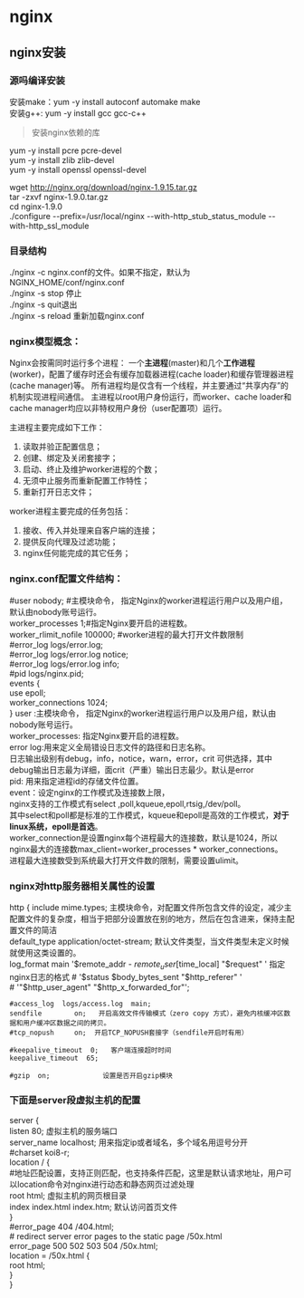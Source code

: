# nginx   
## nginx安装    
### 源吗编译安装    

安装make：yum -y install autoconf automake make  
安装g++: yum -y install gcc gcc-c++   

>安装nginx依赖的库

yum -y install pcre pcre-devel     
yum -y install zlib zlib-devel  
yum  -y install openssl openssl-devel  

wget  http://nginx.org/download/nginx-1.9.15.tar.gz   
tar -zxvf nginx-1.9.0.tar.gz  
cd nginx-1.9.0  
./configure   --prefix=/usr/local/nginx --with-http_stub_status_module --with-http_ssl_module   

### 目录结构   
./nginx -c nginx.conf的文件。如果不指定，默认为NGINX_HOME/conf/nginx.conf    
./nginx -s stop  停止   
./nginx -s quit退出   
./nginx -s reload 重新加载nginx.conf    

### nginx模型概念：
Nginx会按需同时运行多个进程：
一个**主进程**(master)和几个**工作进程**(worker)，配置了缓存时还会有缓存加载器进程(cache loader)和缓存管理器进程(cache manager)等。
所有进程均是仅含有一个线程，并主要通过“共享内存”的机制实现进程间通信。
主进程以root用户身份运行，而worker、cache loader和cache manager均应以非特权用户身份（user配置项）运行。

主进程主要完成如下工作：
1. 读取并验正配置信息；
2. 创建、绑定及关闭套接字；
3. 启动、终止及维护worker进程的个数；
4. 无须中止服务而重新配置工作特性；
5. 重新打开日志文件；

worker进程主要完成的任务包括：
1. 接收、传入并处理来自客户端的连接；
2. 提供反向代理及过滤功能；
3. nginx任何能完成的其它任务；

### nginx.conf配置文件结构：
#user  nobody;  #主模块命令， 指定Nginx的worker进程运行用户以及用户组，默认由nobody账号运行。      
worker_processes  1;#指定Nginx要开启的进程数。      
worker_rlimit_nofile 100000;  #worker进程的最大打开文件数限制     
#error_log  logs/error.log;     
#error_log  logs/error.log  notice;     
#error_log  logs/error.log  info;       
#pid        logs/nginx.pid;     
events {    
  use epoll;    
  worker_connections  1024;   
}
user :主模块命令， 指定Nginx的worker进程运行用户以及用户组，默认由nobody账号运行。       
worker_processes: 指定Nginx要开启的进程数。   
error log:用来定义全局错设日志文件的路径和日志名称。   
日志输出级别有debug，info，notice，warn，error，crit 可供选择，其中debug输出日志最为详细，面crit（严重）输出日志最少。默认是error    
pid: 用来指定进程id的存储文件位置。   
event：设定nginx的工作模式及连接数上限，   
nginx支持的工作模式有select ,poll,kqueue,epoll,rtsig,/dev/poll。   
其中select和poll都是标准的工作模式，kqueue和epoll是高效的工作模式，**对于linux系统，epoll是首选**。   
worker_connection是设置nginx每个进程最大的连接数，默认是1024，所以nginx最大的连接数max_client=worker_processes * worker_connections。   
进程最大连接数受到系统最大打开文件数的限制，需要设置ulimit。   

### nginx对http服务器相关属性的设置
http {
    include       mime.types;               主模块命令，对配置文件所包含文件的设定，减少主配置文件的复杂度，相当于把部分设置放在别的地方，然后在包含进来，保持主配置文件的简洁   
    default_type  application/octet-stream; 默认文件类型，当文件类型未定义时候就使用这类设置的。    
     log_format  main  '$remote_addr - $remote_user [$time_local] "$request" '   指定nginx日志的格式   
    #                  '$status $body_bytes_sent "$http_referer" '    
    #                  '"$http_user_agent" "$http_x_forwarded_for"';    

    #access_log  logs/access.log  main;
    sendfile        on;   开启高效文件传输模式（zero copy 方式），避免内核缓冲区数据和用户缓冲区数据之间的拷贝。
    #tcp_nopush     on;  开启TCP_NOPUSH套接字（sendfile开启时有用）

    #keepalive_timeout  0;   客户端连接超时时间
    keepalive_timeout  65;

    #gzip  on;             设置是否开启gzip模块

### 下面是server段虚拟主机的配置
server {    
        listen       80;   虚拟主机的服务端口    
        server_name  localhost;   用来指定ip或者域名，多个域名用逗号分开    
        #charset koi8-r;    
        location / {          
               #地址匹配设置，支持正则匹配，也支持条件匹配，这里是默认请求地址，用户可以location命令对nginx进行动态和静态网页过滤处理   
            root   html;                   虚拟主机的网页根目录   
            index  index.html index.htm;   默认访问首页文件   
        }   
        #error_page  404              /404.html;    
        # redirect server error pages to the static page /50x.html            
        error_page   500 502 503 504  /50x.html;    
        location = /50x.html {    
            root   html;    
        }         
}   
